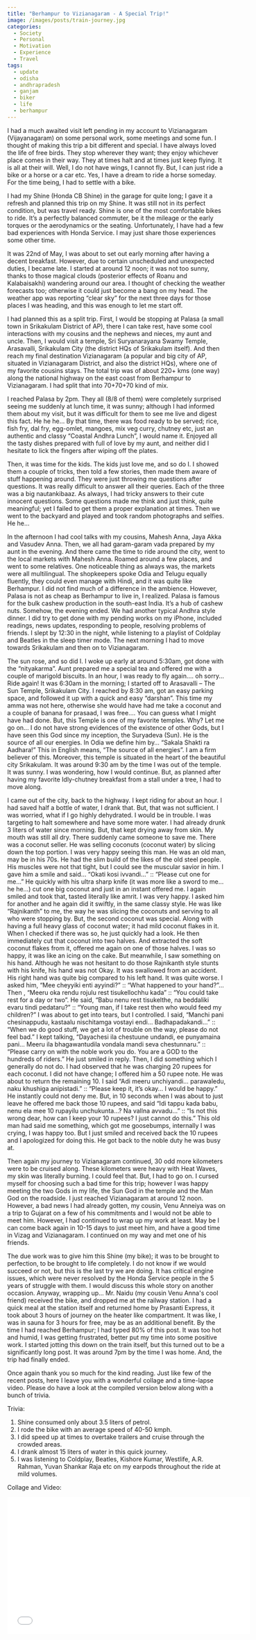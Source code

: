 ```yaml
---
title: "Berhampur to Vizianagaram - A Special Trip!"
image: /images/posts/train-journey.jpg
categories: 
  - Society
  - Personal
  - Motivation
  - Experience
  - Travel
tags:
  - update
  - odisha
  - andhrapradesh
  - ganjam
  - biker
  - life
  - berhampur
---
```


I had a much awaited visit left pending in my account to Vizianagaram (Vijayanagaram) on some personal work, some meetings and some fun. I thought of making this trip a bit different and special. I have always loved the life of free birds. They stop wherever they want; they enjoy whichever place comes in their way. They at times halt and at times just keep flying. It is all at their will. Well, I do not have wings, I cannot fly. But, I can just ride a bike or a horse or a car etc. Yes, I have a dream to ride a horse someday. For the time being, I had to settle with a bike.

I had my Shine (Honda CB Shine) in the garage for quite long; I gave it a refresh and planned this trip on my Shine. It was still not in its perfect condition, but was travel ready. Shine is one of the most comfortable bikes to ride. It’s a perfectly balanced commuter, be it the mileage or the early torques or the aerodynamics or the seating. Unfortunately, I have had a few bad experiences with Honda Service. I may just share those experiences some other time.

It was 22nd of May, I was about to set out early morning after having a decent breakfast. However, due to certain unscheduled and unexpected duties, I became late. I started at around 12 noon; it was not too sunny, thanks to those magical clouds (posterior effects of Roanu and Kalabaisakhi) wandering around our area.  I thought of checking the weather forecasts too; otherwise it could just become a bang on my head. The weather app was reporting “clear sky” for the next three days for those places I was heading, and this was enough to let me start off. 

I had planned this as a split trip. First, I would be stopping at Palasa (a small town in Srikakulam District of AP), there I can take rest, have some cool interactions with my cousins and the nephews and nieces, my aunt and uncle. Then, I would visit a temple, Sri Suryanarayana Swamy Temple, Arasavalli, Srikakulam City (the district HQs of Srikakulam itself). And then reach my final destination Vizianagaram (a popular and big city of AP, situated in Vizianagaram District, and also the district HQs), where one of my favorite cousins stays. The total trip was of about 220+ kms (one way) along the national highway on the east coast from Berhampur to Vizianagaram. I had split that into 70+70+70 kind of mix.

I reached Palasa by 2pm. They all (8/8 of them) were completely surprised seeing me suddenly at lunch time, it was sunny; although I had informed them about my visit, but it was difficult for them to see me live and digest this fact. He he he… By that time, there was food ready to be served; rice, fish fry, dal fry, egg-omlet, mangoes, mix veg curry, chutney etc, just an authentic and classy “Coastal Andhra Lunch”, I would name it. Enjoyed all the tasty dishes prepared with full of love by my aunt, and neither did I hesitate to lick the fingers after wiping off the plates.

Then, it was time for the kids. The kids just love me, and so do I. I showed them a couple of tricks, then told a few stories, then made them aware of stuff happening around. They were just throwing me questions after questions. It was really difficult to answer all their queries. Each of the three was a big nautankibaaz. As always, I had tricky answers to their cute innocent questions. Some questions made me think and just think, quite meaningful; yet I failed to get them a proper explanation at times. Then we went to the backyard and played and took random photographs and selfies. He he… 

In the afternoon I had cool talks with my cousins, Mahesh Anna, Jaya Akka and Vasudev Anna. Then, we all had garam-garam vada prepared by my aunt in the evening. And there came the time to ride around the city, went to the local markets with Mahesh Anna. Roamed around a few places, and went to some relatives. One noticeable thing as always was, the markets were all multilingual. The shopkeepers spoke Odia and Telugu equally fluently, they could even manage with Hindi, and it was quite like Berhampur. I did not find much of a difference in the ambience. However, Palasa is not as cheap as Berhampur to live in, I realized. Palasa is famous for the bulk cashew production in the south-east India. It’s a hub of cashew nuts. Somehow, the evening ended. We had another typical Andhra style dinner. I did try to get done with my pending works on my iPhone, included readings, news updates, responding to people, resolving problems of friends. I slept by 12:30 in the night, while listening to a playlist of Coldplay and Beatles in the sleep timer mode. The next morning I had to move towards Srikakulam and then on to Vizianagaram.

The sun rose, and so did I. I woke up early at around 5:30am, got done with the “nityakarma”. Aunt prepared me a special tea and offered me with a couple of marigold biscuits. In an hour, I was ready to fly again…. oh sorry… Ride again! It was 6:30am in the morning; I started off to Arasavalli – The Sun Temple, Srikakulam City. I reached by 8:30 am, got an easy parking space, and followed it up with a quick and easy “darshan”. This time my amma was not here, otherwise she would have had me take a coconut and a couple of banana for prasaad, I was free.... You can guess what I might have had done. But, this Temple is one of my favorite temples. Why? Let me go on... I do not have strong evidences of the existence of other Gods, but I have seen this God since my inception, the Suryadeva (Sun). He is the source of all our energies. In Odia we define him by… “Sakala Shakti ra Aadhara!” This in English means, “The source of all energies”. I am a firm believer of this. Moreover, this temple is situated in the heart of the beautiful city Srikakulam. It was around 9:30 am by the time I was out of the temple. It was sunny. I was wondering, how I would continue. But, as planned after having my favorite Idly-chutney breakfast from a stall under a tree, I had to move along.

I came out of the city, back to the highway. I kept riding for about an hour. I had saved half a bottle of water, I drank that. But, that was not sufficient. I was worried, what if I go highly dehydrated. I would be in trouble. I was targeting to halt somewhere and have some more water. I had already drunk 3 liters of water since morning. But, that kept drying away from skin. My mouth was still all dry. There suddenly came someone to save me. There was a coconut seller. He was selling coconuts (coconut water) by slicing down the top portion. I was very happy seeing this man. He was an old man, may be in his 70s. He had the slim build of the likes of the old steel people. His muscles were not that tight, but I could see the muscular savior in him. I gave him a smile and said… “Okati kosi ivvandi…” :: “Please cut one for me…” He quickly with his ultra sharp knife (it was more like a sword to me… he he…) cut one big coconut and just in an instant offered me. I again smiled and took that, tasted literally like amrit. I was very happy. I asked him for another and he again did it swiftly, in the same classy style. He was like “Rajnikanth” to me, the way he was slicing the coconuts and serving to all who were stopping by. But, the second coconut was special. Along with having a full heavy glass of coconut water; it had mild coconut flakes in it. When I checked if there was so, he just quickly had a look. He then immediately cut that coconut into two halves. And extracted the soft coconut flakes from it, offered me again on one of those halves. I was so happy, it was like an icing on the cake. But meanwhile, I saw something on his hand. Although he was not hesitant to do those Rajnikanth style stunts with his knife, his hand was not Okay. It was swallowed from an accident. His right hand was quite big compared to his left hand. It was quite worse. I asked him, “Mee cheyyiki enti ayyindi?” :: “What happened to your hand?”… Then , “Meeru oka rendu rojulu rest tisukellochhu kada” :: “You could take rest for a day or two”. He said, “Babu nenu rest tisukelthe, na beddaliki evaru tindi pedataru?” :: “Young man, if I take rest then who would feed my children?” I was about to get into tears, but I controlled. I said, “Manchi pani chesinappudu, kastaalu nischitamga vostayi endi… Badhapadakandi…” :: “When we do good stuff, we get a lot of trouble on the way, please do not feel bad.” I kept talking, “Dayachesi ila chestuune undandi, ee punyamaina pani… Meeru ila bhagawantudila vondala mandi seva chestunnaru.” :: “Please carry on with the noble work you do. You are a GOD to the hundreds of riders.” He just smiled in reply. Then, I did something which I generally do not do. I had observed that he was charging 20 rupees for each coconut. I did not have change; I offered him a 50 rupee note. He was about to return the remaining 10. I said “Adi meeru unchiyandi… parawaledu, naku khushiga anipistadi.” :: “Please keep it, it’s okay… I would be happy.” He instantly could not deny me. But, in 10 seconds when I was about to just leave he offered me back those 10 rupees, and said “Idi tappu kada babu, nenu ela mee 10 rupayilu unchukunta…? Na vallna avvadu…”  :: “Is not this wrong dear, how can I keep your 10 rupees? I just cannot do this.” This old man had said me something, which got me goosebumps, internally I was crying, I was happy too. But I just smiled and received back the 10 rupees and I apologized for doing this. He got back to the noble duty he was busy at.

Then again my journey to Vizianagaram continued, 30 odd more kilometers were to be cruised along. These kilometers were heavy with Heat Waves, my skin was literally burning. I could feel that. But, I had to go on. I cursed myself for choosing such a bad time for this trip; however I was happy meeting the two Gods in my life, the Sun God in the temple and the Man God on the roadside. I just reached Vizianagaram at around 12 noon. However, a bad news I had already gotten, my cousin, Venu Anneiya was on a trip to Gujarat on a few of his commitments and I would not be able to meet him. However, I had continued to wrap up my work at least. May be I can come back again in 10-15 days to just meet him, and have a good time in Vizag and Vizianagaram. I continued on my way and met one of his friends.

The due work was to give him this Shine (my bike); it was to be brought to perfection, to be brought to life completely. I do not know if we would succeed or not, but this is the last try we are doing. It has critical engine issues, which were never resolved by the Honda Service people in the 5 years of struggle with them. I would discuss this whole story on another occasion. Anyway, wrapping up… Mr. Naidu (my cousin Venu Anna's cool friend) received the bike, and dropped me at the railway station. I had a quick meal at the station itself and returned home by Prasanti Express, it took about 3 hours of journey on the heater like compartment. It was like, I was in sauna for 3 hours for free, may be as an additional benefit. By the time I had reached Berhampur; I had typed 80% of this post. It was too hot and humid, I was getting frustrated, better put my time into some positive work. I started jotting this down on the train itself, but this turned out to be a significantly long post. It was around 7pm by the time I was home. And, the trip had finally ended.

Once again thank you so much for the kind reading. Just like few of the recent posts, here I leave you with a wonderful collage and a time-lapse video. Please do have a look at the compiled version below along with a bunch of trivia.

Trivia: 

1. Shine consumed only about 3.5 liters of petrol.
2. I rode the bike with an average speed of 40-50 kmph.
3. I did speed up at times to overtake trailers and cruise through the crowded areas.
4. I drank almost 15 liters of water in this quick journey.
5. I was listening to Coldplay, Beatles, Kishore Kumar, Westlife, A.R. Rahman, Yuvan Shankar Raja etc on my earpods throughout the ride at mild volumes.

Collage and Video:

<img class="img-responsive" src="/images/posts/life/bam-vzm.jpg" alt="" title="A collage of this beautiful trip!">

<iframe width="560" height="315" src="//www.youtube.com/embed/mZbHO3iWc8I"  frameborder="0"> </iframe>
